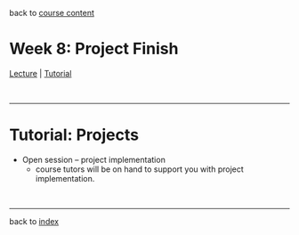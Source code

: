 back to [course content](index#course-organisation)

# Week 8: Project Finish

[Lecture](#lecture) | [Tutorial](#project-implementation) 

<p><br /></p>

<!-- #### Session topics 


<p>&nbsp;</p -->


<!-- # Lecture  -->

<!-- ### Slides -->

<!-- * [Interaction.pdf](files/10-Interaction.pdf)   -->


<!-- #### Video lectures -->

<!-- * [Datavis-10: Interaction-1 Interaction for Visualization (6:55 min)](https://drive.google.com/file/d/1FPK9LeO_Y0E0ylSTTOT4fi7_G6pWEsud/view?usp=sharing)
* [Datavis-10: Interaction-2 Interaction Techniques (23:07min)](https://drive.google.com/file/d/1SLxhCUJdEuw7SF_CgB_NrQYvhaN6i-Db/view?usp=sharing)
* [Datavis-10: Interaction-1 Guidelines for Interaction (3:50min)](https://drive.google.com/file/d/1tDdN8wBcESFvAB4sYHQMkGrASXnsRBHq/view?usp=sharing)
<p>&nbsp;</p> -->

  
<!-- a name = "reading"></a>
#### Reading list

**Core:**    

**Further reading:**  
* 
<p>&nbsp;</p -->

***

<a name = "project-implementation"></a>
# Tutorial: Projects

* Open session &ndash; project implementation 
    * course tutors will be on hand to support you with project implementation.

      
<p>&nbsp;</p>

 ***

 back to [index](index#course-organisation)

